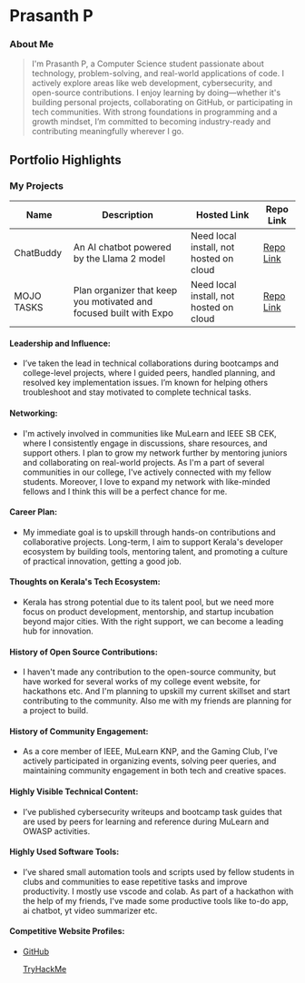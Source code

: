 # Prasanth P 

### About Me

> I'm Prasanth P, a Computer Science student passionate about technology, problem-solving, and real-world applications of code. I actively explore areas like web development, cybersecurity, and open-source contributions. I enjoy learning by doing—whether it's building personal projects, collaborating on GitHub, or participating in tech communities. With strong foundations in programming and a growth mindset, I’m committed to becoming industry-ready and contributing meaningfully wherever I go.


## Portfolio Highlights

### My Projects

| Name                | Description                                                               | Hosted Link                              | Repo Link                                                      |
|---------------------|---------------------------------------------------------------------------|------------------------------------------|----------------------------------------------------------------|
|   ChatBuddy         | An AI chatbot powered by the Llama 2 model                                | Need local install, not hosted on cloud  | [Repo Link](https://github.com/PrasanthPradeep/saturday-hack-night-langchain)             |
|   MOJO TASKS        | Plan organizer that keep you motivated and focused built with Expo        | Need local install, not hosted on cloud  | [Repo Link](https://github.com/PrasanthPradeep/Saturday-Hacknight-JS-and-React-)             |

#### Leadership and Influence:

- I’ve taken the lead in technical collaborations during bootcamps and college-level projects, where I guided peers, handled planning, and resolved key implementation issues. I’m known for helping others troubleshoot and stay motivated to complete technical tasks.

#### Networking:

- I'm actively involved in communities like MuLearn and IEEE SB CEK, where I consistently engage in discussions, share resources, and support others. I plan to grow my network further by mentoring juniors and collaborating on real-world projects. As I'm a part of several communities in our college, I've actively connected with my fellow students.
Moreover, I love to expand my network with like-minded fellows and I think this will be a perfect chance for me.

#### Career Plan:

- My immediate goal is to upskill through hands-on contributions and collaborative projects. Long-term, I aim to support Kerala's developer ecosystem by building tools, mentoring talent, and promoting a culture of practical innovation, getting a good job.

#### Thoughts on Kerala's Tech Ecosystem:

- Kerala has strong potential due to its talent pool, but we need more focus on product development, mentorship, and startup incubation beyond major cities. With the right support, we can become a leading hub for innovation.

#### History of Open Source Contributions:

- I haven't made any contribution to the open-source community, but have worked for several works of my college event website, for hackathons etc. And I'm planning to upskill my current skillset and start contributing to the community. Also me with my friends are planning for a project to build.

#### History of Community Engagement:

- As a core member of IEEE, MuLearn KNP, and the Gaming Club, I’ve actively participated in organizing events, solving peer queries, and maintaining community engagement in both tech and creative spaces.

#### Highly Visible Technical Content:

- I’ve published cybersecurity writeups and bootcamp task guides that are used by peers for learning and reference during MuLearn and OWASP activities.

#### Highly Used Software Tools:

- I’ve shared small automation tools and scripts used by fellow students in clubs and communities to ease repetitive tasks and improve productivity. I mostly use vscode and colab.
As part of a hackathon with the help of my friends, I've made some productive tools like to-do app, ai chatbot, yt video summarizer etc.

#### Competitive Website Profiles:

- [GitHub](github.com/PrasanthPradeep)

  [TryHackMe](tryhackme.com/p/HackedP)

